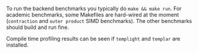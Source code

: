 To run the backend benchmarks you typically do `make && make run`.
For academic benchmarks, some Makefiles are hard-wired at the moment (`contraction` and `outer product` SIMD benchmarks). 
The other benchmarks should build and run fine.

Compile time profiling results can be seen if `templight` and `templar` are installed.